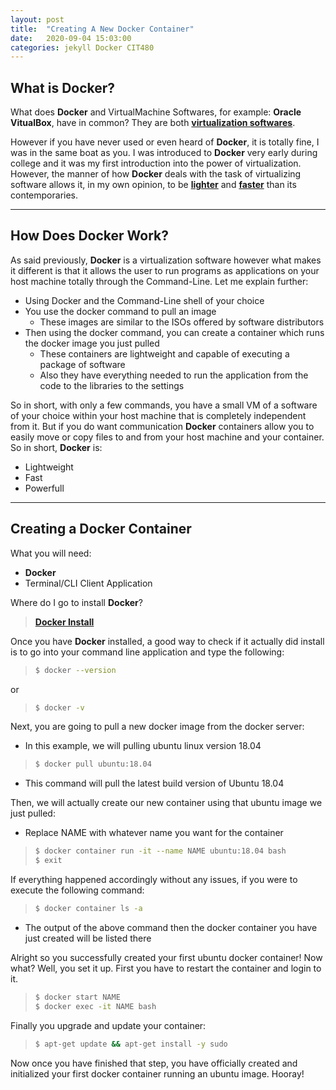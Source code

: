 ```yaml
---
layout: post
title:  "Creating A New Docker Container"
date:   2020-09-04 15:03:00
categories: jekyll Docker CIT480
---
```

## **What is Docker?**

What does **Docker** and VirtualMachine Softwares, for example: **Oracle VitualBox**, have in common? They are both **<ins>virtualization softwares</ins>**. 

However if you have never used or even heard of **Docker**, it is totally fine, I was in the same boat as you. I was introduced to **Docker** very early during college and it was my first introduction into the power of virtualization. However, the manner of how **Docker** deals with the task of virtualizing software allows it, in my own opinion, to be <ins>**lighter**</ins> and <ins>**faster**</ins> than its contemporaries. 

---

## **How Does Docker Work?**

As said previously, **Docker** is a virtualization software however what makes it different is that it allows the user to run programs as applications on your host machine totally through the Command-Line. Let me explain further: 

* Using Docker and the Command-Line shell of your choice
* You use the docker command to pull an image
    * These images are similar to the ISOs offered by software distributors  
* Then using the docker command, you can create a container which runs the docker image you just pulled
    * These containers are lightweight and capable of executing a package of software 
    * Also they have everything needed to run the application from the code to the libraries to the settings

So in short, with only a few commands, you have a small VM of a software of your choice within your host machine that is completely independent from it. But if you do want communication **Docker** containers allow you to easily move or copy files to and from your host machine and your container. So in short, **Docker** is:

* Lightweight
* Fast 
* Powerfull

---

## **Creating a Docker Container**

What you will need: 
* **Docker** 
* Terminal/CLI Client Application

Where do I go to install **Docker**?
> [**Docker Install**](https://docs.docker.com/engine/install/)

Once you have **Docker** installed, a good way to check if it actually did install is to go into your command line application and type the following: 
> ```bash
> $ docker --version
> ```

or

> ```bash
> $ docker -v
> ```

Next, you are going to pull a new docker image from the docker server:
* In this example, we will pulling ubuntu linux version 18.04 

> ```bash
> $ docker pull ubuntu:18.04
> ```

* This command will pull the latest build version of Ubuntu 18.04

Then, we will actually create our new container using that ubuntu image we just pulled:

* Replace NAME with whatever name you want for the container

> ```bash
> $ docker container run -it --name NAME ubuntu:18.04 bash
> $ exit
> ```

If everything happened accordingly without any issues, if you were to execute the following command:

> ```bash
> $ docker container ls -a
> ```

* The output of the above command then the docker container you have just created will be listed there 

Alright so you successfully created your first ubuntu docker container! Now what? Well, you set it up. First you have to restart the container and login to it.

> ```bash
> $ docker start NAME
> $ docker exec -it NAME bash
> ```

Finally you upgrade and update your container: 

> ```bash
> $ apt-get update && apt-get install -y sudo
> ```

Now once you have finished that step, you have officially created and initialized your first docker container running an ubuntu image. Hooray!





